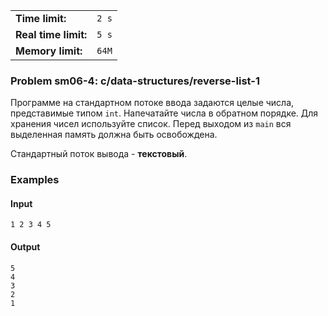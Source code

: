 |                      |       |
|----------------------|-------|
| **Time limit:**      | `2 s` |
| **Real time limit:** | `5 s` |
| **Memory limit:**    | `64M` |


### Problem sm06-4: c/data-structures/reverse-list-1

Программе на стандартном потоке ввода задаются целые числа, представимые типом `int`. Напечатайте
числа в обратном порядке. Для хранения чисел используйте список. Перед выходом из `main` вся
выделенная память должна быть освобождена.

Стандартный поток вывода - **текстовый**.

### Examples

#### Input

    
    
    1 2 3 4 5

#### Output

    
    
    5
    4
    3
    2
    1

